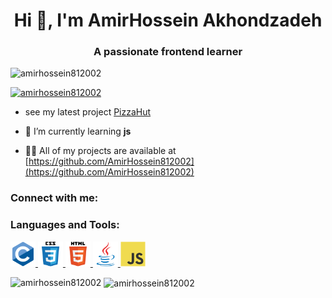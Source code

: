 <h1 align="center">Hi 👋, I'm AmirHossein Akhondzadeh</h1>
<h3 align="center">A passionate frontend learner</h3>

<p align="left"> <img src="https://komarev.com/ghpvc/?username=amirhossein812002&label=Profile%20views&color=0e75b6&style=flat" alt="amirhossein812002" /> </p>

<p align="left"> <a href="https://github.com/ryo-ma/github-profile-trophy"><img src="https://github-profile-trophy.vercel.app/?username=amirhossein812002" alt="amirhossein812002" /></a> </p>

- see my latest project [PizzaHut](https://pizza-hut-amirhossein-azh.netlify.app/)

- 🌱 I’m currently learning **js**

- 👨‍💻 All of my projects are available at [https://github.com/AmirHossein812002](https://github.com/AmirHossein812002)

<h3 align="left">Connect with me:</h3>
<p align="left">
</p>

<h3 align="left">Languages and Tools:</h3>
<p align="left"> <a href="https://www.cprogramming.com/" target="_blank" rel="noreferrer"> <img src="https://raw.githubusercontent.com/devicons/devicon/master/icons/c/c-original.svg" alt="c" width="40" height="40"/> </a> <a href="https://www.w3schools.com/css/" target="_blank" rel="noreferrer"> <img src="https://raw.githubusercontent.com/devicons/devicon/master/icons/css3/css3-original-wordmark.svg" alt="css3" width="40" height="40"/> </a> <a href="https://www.w3.org/html/" target="_blank" rel="noreferrer"> <img src="https://raw.githubusercontent.com/devicons/devicon/master/icons/html5/html5-original-wordmark.svg" alt="html5" width="40" height="40"/> </a> <a href="https://www.java.com" target="_blank" rel="noreferrer"> <img src="https://raw.githubusercontent.com/devicons/devicon/master/icons/java/java-original.svg" alt="java" width="40" height="40"/> </a> <a href="https://developer.mozilla.org/en-US/docs/Web/JavaScript" target="_blank" rel="noreferrer"> <img src="https://raw.githubusercontent.com/devicons/devicon/master/icons/javascript/javascript-original.svg" alt="javascript" width="40" height="40"/> </a> </p>

<p><img align="left" src="https://github-readme-stats.vercel.app/api/top-langs?username=amirhossein812002&show_icons=true&locale=en&layout=compact" alt="amirhossein812002" /></p>

<p>&nbsp;<img align="center" src="https://github-readme-stats.vercel.app/api?username=amirhossein812002&show_icons=true&locale=en" alt="amirhossein812002" /></p>
